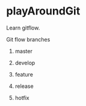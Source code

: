 playAroundGit
=============

Learn gitflow.

Git flow branches

1. master

2. develop

3. feature

4. release

5. hotfix
